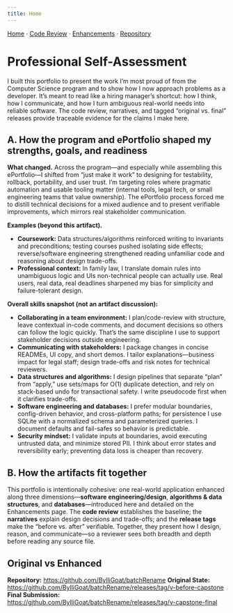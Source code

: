 ```yaml
---
title: Home
---
```


<p>
  <a href="./">Home</a> ·
  <a href="code-review.html">Code Review</a> ·
  <a href="enhancements.html">Enhancements</a> ·
  <a href="https://github.com/BylliGoat/batchRename">Repository</a>
</p>

# Professional Self-Assessment

I built this portfolio to present the work I’m most proud of from the Computer Science program and to show how I now approach problems as a developer. It’s meant to read like a hiring manager’s shortcut: how I think, how I communicate, and how I turn ambiguous real-world needs into reliable software. The code review, narratives, and tagged “original vs. final” releases provide traceable evidence for the claims I make here.

## A. How the program and ePortfolio shaped my strengths, goals, and readiness

**What changed.** Across the program—and especially while assembling this ePortfolio—I shifted from “just make it work” to designing for testability, rollback, portability, and user trust. I’m targeting roles where pragmatic automation and usable tooling matter (internal tools, legal tech, or small engineering teams that value ownership). The ePortfolio process forced me to distill technical decisions for a mixed audience and to present verifiable improvements, which mirrors real stakeholder communication.

**Examples (beyond this artifact).**
- **Coursework:** Data structures/algorithms reinforced writing to invariants and preconditions; testing courses pushed isolating side effects; reverse/software engineering strengthened reading unfamiliar code and reasoning about design trade-offs.
- **Professional context:** In family law, I translate domain rules into unambiguous logic and UIs non-technical people can actually use. Real users, real data, real deadlines sharpened my bias for simplicity and failure-tolerant design.

**Overall skills snapshot (not an artifact discussion):**
- **Collaborating in a team environment:** I plan/code-review with structure, leave contextual in-code comments, and document decisions so others can follow the logic quickly. That’s the same discipline I use to support stakeholder decisions outside engineering.
- **Communicating with stakeholders:** I package changes in concise READMEs, UI copy, and short demos. I tailor explanations—business impact for legal staff; design trade-offs and risk notes for technical reviewers.
- **Data structures and algorithms:** I design pipelines that separate “plan” from “apply,” use sets/maps for O(1) duplicate detection, and rely on stack-based undo for transactional safety. I write pseudocode first when it clarifies trade-offs.
- **Software engineering and databases:** I prefer modular boundaries, config-driven behavior, and cross-platform paths; for persistence I use SQLite with a normalized schema and parameterized queries. I document defaults and fail-safes so behavior is predictable.
- **Security mindset:** I validate inputs at boundaries, avoid executing untrusted data, and minimize stored PII. I think about error states and reversibility early; preventing data loss is cheaper than recovery.

## B. How the artifacts fit together

This portfolio is intentionally cohesive: one real-world application enhanced along three dimensions—**software engineering/design**, **algorithms & data structures**, and **databases**—introduced here and detailed on the Enhancements page. The **code review** establishes the baseline; the **narratives** explain design decisions and trade-offs; and the **release tags** make the “before vs. after” verifiable. Together, they present how I design, reason, and communicate—so a reviewer sees both breadth and depth before reading any source file.

## Original vs Enhanced

**Repository:** <https://github.com/BylliGoat/batchRename>
**Original State:** <https://github.com/BylliGoat/batchRename/releases/tag/v-before-capstone>
**Final Submission:** <https://github.com/BylliGoat/batchRename/releases/tag/v-capstone-final>
